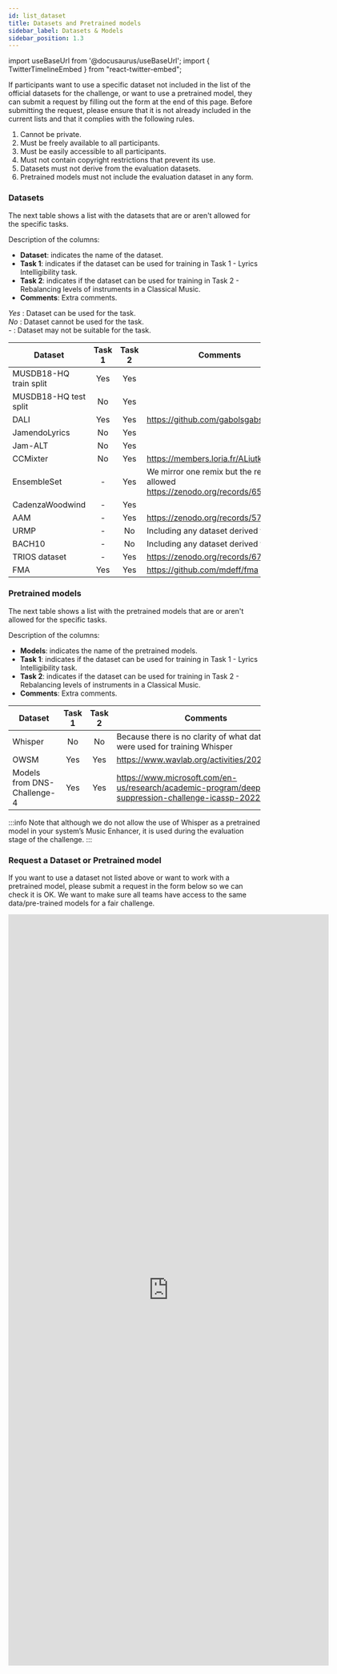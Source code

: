 ```yaml
---
id: list_dataset
title: Datasets and Pretrained models
sidebar_label: Datasets & Models
sidebar_position: 1.3
---
```

import useBaseUrl from '@docusaurus/useBaseUrl';
import { TwitterTimelineEmbed } from "react-twitter-embed";


If participants want to use a specific dataset not included in the list of the official datasets for the challenge,
or want to use a pretrained model, they can submit a request by filling out the form at the end of this page. 
Before submitting the request, please ensure that it is not already included in the current lists and that it complies with the following rules.

1. Cannot be private.
2. Must be freely available to all participants.
3. Must be easily accessible to all participants.
4. Must not contain copyright restrictions that prevent its use.
5. Datasets must not derive from the evaluation datasets.
6. Pretrained models must not include the evaluation dataset in any form.

### Datasets

The next table shows a list with the datasets that are or aren't allowed for the specific tasks. 

Description of the columns:

- **Dataset**: indicates the name of the dataset.
- **Task 1**: indicates if the dataset can be used for training in Task 1 - Lyrics Intelligibility task.
- **Task 2**: indicates if the dataset can be used for training in Task 2 - Rebalancing levels of instruments in a Classical Music.
- **Comments**: Extra comments.

_Yes_ : Dataset can be used for the task.  
_No_ : Dataset cannot be used for the task.  
_-_ : Dataset may not be suitable for the task.  

| Dataset                | Task 1 | Task 2 | Comments                                                                        |
|------------------------|:------:|:------:|---------------------------------------------------------------------------------|
| MUSDB18-HQ train split |  Yes   |  Yes   |                                                                                 |
| MUSDB18-HQ test split  |   No   |  Yes   |                                                                                 |
| DALI                   |  Yes   |  Yes   | https://github.com/gabolsgabs/DALI                                              |
| JamendoLyrics          |   No   |  Yes   |                                                                                 |
| Jam-ALT                |   No   |  Yes   |                                                                                 |
| CCMixter               |   No   |  Yes   | https://members.loria.fr/ALiutkus/kam/                                          |
| EnsembleSet            |   -    |  Yes   | We mirror one remix but the rest are allowed https://zenodo.org/records/6519024 |
| CadenzaWoodwind        |   -    |  Yes   |                                                                                 |
| AAM                    |   -    |  Yes   | https://zenodo.org/records/5794629                                              |
| URMP                   |   -    |   No   | Including any dataset derived from it                                           |
| BACH10                 |   -    |   No   | Including any dataset derived from it                                           |
| TRIOS dataset          |   -    |  Yes   | https://zenodo.org/records/6797837                                              |
| FMA                    |  Yes   |  Yes   | https://github.com/mdeff/fma                                                    |

### Pretrained models

The next table shows a list with the pretrained models that are or aren't allowed for the specific tasks.

Description of the columns:

- **Models**: indicates the name of the pretrained models.
- **Task 1**: indicates if the dataset can be used for training in Task 1 - Lyrics Intelligibility task.
- **Task 2**: indicates if the dataset can be used for training in Task 2 - Rebalancing levels of instruments in a Classical Music.
- **Comments**: Extra comments.


| Dataset                     | Task 1 | Task 2 | Comments                                                                                                |
|-----------------------------|:------:|:------:|---------------------------------------------------------------------------------------------------------|
| Whisper                     |   No   |   No   | Because there is no clarity of what datasets were used for training Whisper                             |
| OWSM                        |  Yes   |  Yes   | https://www.wavlab.org/activities/2024/owsm/                                                            |
| Models from DNS-Challenge-4 |  Yes   |  Yes   | https://www.microsoft.com/en-us/research/academic-program/deep-noise-suppression-challenge-icassp-2022/ |

:::info
Note that although we do not allow the use of Whisper as a pretrained model in your system’s Music Enhancer, it is used during the evaluation stage of the challenge.
:::

### Request a Dataset or Pretrained model

If you want to use a dataset not listed above or want to work with a pretrained model, please submit a request in the form below so we can check it is OK. 
We want to make sure all teams have access to the same data/pre-trained models for a fair challenge.
<iframe 
    src="https://docs.google.com/forms/d/e/1FAIpQLSfYyrhxsbmx9C4hLCWOfnnHC9hdOKAvVVLrzgPHR8wjjcpFyQ/viewform?embedded=true" 
    width="640" 
    height="1500" 
    frameborder="0" 
    marginheight="0" 
    marginwidth="0">
Loading…
</iframe>

